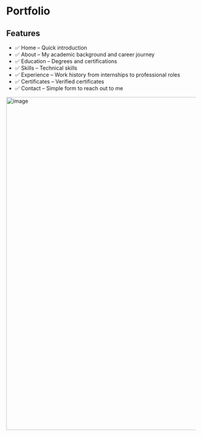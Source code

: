 # Portfolio
## Features
- ✅ Home – Quick introduction
- ✅ About – My academic background and career journey
- ✅ Education – Degrees and certifications
- ✅ Skills – Technical skills
- ✅ Experience – Work history from internships to professional roles
- ✅ Certificates – Verified certificates
- ✅ Contact – Simple form to reach out to me
<img width="1895" height="886" alt="image" src="https://github.com/user-attachments/assets/06ed0c6a-8a19-487e-a3c7-f4a5f7d8a20d" />

